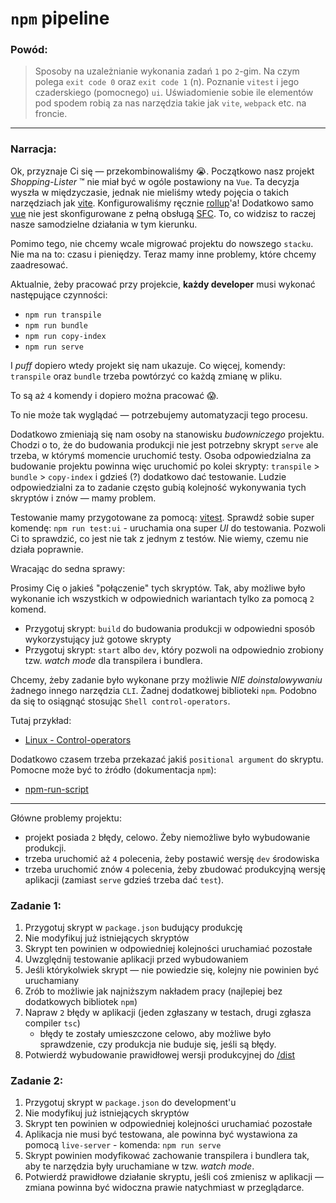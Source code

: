 # `npm` pipeline

### Powód:

> Sposoby na uzależnianie wykonania zadań `1` po `2`-gim. Na czym polega `exit code 0` oraz `exit code 1` (n). Poznanie `vitest` i jego czaderskiego (pomocnego) `ui`. Uświadomienie sobie ile elementów pod spodem robią za nas narzędzia takie jak `vite`, `webpack` etc. na froncie.

---

### Narracja:

Ok, przyznaje Ci się — przekombinowaliśmy 😭. Początkowo nasz projekt _Shopping-Lister_ ™ nie miał być w ogóle postawiony na `Vue`. Ta decyzja wyszła w międzyczasie, jednak nie mieliśmy wtedy pojęcia o takich narzędziach jak [vite](https://www.npmjs.com/package/vite). Konfigurowaliśmy ręcznie [rollup](https://www.npmjs.com/package/rollup)'a! Dodatkowo samo [vue](https://www.npmjs.com/package/vue) nie jest skonfigurowane z pełną obsługą [SFC](https://vuejs.org/guide/scaling-up/sfc.html). To, co widzisz to raczej nasze samodzielne działania w tym kierunku.

Pomimo tego, nie chcemy wcale migrować projektu do nowszego `stacku`. Nie ma na to: czasu i pieniędzy. Teraz mamy inne problemy, które chcemy zaadresować.

Aktualnie, żeby pracować przy projekcie, **każdy developer** musi wykonać następujące czynności:

- `npm run transpile`
- `npm run bundle`
- `npm run copy-index`
- `npm run serve`

I _puff_ dopiero wtedy projekt się nam ukazuje. Co więcej, komendy: `transpile` oraz `bundle` trzeba powtórzyć co każdą zmianę w pliku.

To są aż `4` komendy i dopiero można pracować 😱.

To nie może tak wyglądać — potrzebujemy automatyzacji tego procesu.

Dodatkowo zmieniają się nam osoby na stanowisku _budowniczego_ projektu. Chodzi o to, że do budowania produkcji nie jest potrzebny skrypt `serve` ale trzeba, w którymś momencie uruchomić testy. Osoba odpowiedzialna za budowanie projektu powinna więc uruchomić po kolei skrypty: `transpile` > `bundle` > `copy-index` i gdzieś (?) dodatkowo dać testowanie. Ludzie odpowiedzialni za to zadanie często gubią kolejność wykonywania tych skryptów i znów — mamy problem.

Testowanie mamy przygotowane za pomocą: [vitest](https://vitest.dev/). Sprawdź sobie super komendę: `npm run test:ui` - uruchamia ona super _UI_ do testowania. Pozwoli Ci to sprawdzić, co jest nie tak z jednym z testów. Nie wiemy, czemu nie działa poprawnie.

Wracając do sedna sprawy:

Prosimy Cię o jakieś "połączenie" tych skryptów. Tak, aby możliwe było wykonanie ich wszystkich w odpowiednich wariantach tylko za pomocą `2` komend.

- Przygotuj skrypt: `build` do budowania produkcji w odpowiedni sposób wykorzystujący już gotowe skrypty
- Przygotuj skrypt: `start` albo `dev`, który pozwoli na odpowiednio zrobiony tzw. _watch mode_ dla transpilera i bundlera.

Chcemy, żeby zadanie było wykonane przy możliwie _NIE doinstalowywaniu_ żadnego innego narzędzia `CLI`. Żadnej dodatkowej biblioteki `npm`. Podobno da się to osiągnąć stosując `Shell control-operators`.

Tutaj przykład:

- [Linux - Control-operators](https://www.w3resource.com/linux-system-administration/control-operators.php)

Dodatkowo czasem trzeba przekazać jakiś `positional argument` do skryptu. Pomocne może być to źródło (dokumentacja `npm`):

- [npm-run-script](https://docs.npmjs.com/cli/v8/commands/npm-run-script)

---

Główne problemy projektu:

- projekt posiada `2` błędy, celowo. Żeby niemożliwe było wybudowanie produkcji.
- trzeba uruchomić aż `4` polecenia, żeby postawić wersję `dev` środowiska
- trzeba uruchomić znów `4` polecenia, żeby zbudować produkcyjną wersję aplikacji (zamiast `serve` gdzieś trzeba dać `test`).

### Zadanie 1:

1. Przygotuj skrypt w `package.json` budujący produkcję
2. Nie modyfikuj już istniejących skryptów
3. Skrypt ten powinien w odpowiedniej kolejności uruchamiać pozostałe
4. Uwzględnij testowanie aplikacji przed wybudowaniem
5. Jeśli którykolwiek skrypt — nie powiedzie się, kolejny nie powinien być uruchamiany
6. Zrób to możliwie jak najniższym nakładem pracy (najlepiej bez dodatkowych bibliotek `npm`)
7. Napraw `2` błędy w aplikacji (jeden zgłaszany w testach, drugi zgłasza compiler `tsc`)
   - błędy te zostały umieszczone celowo, aby możliwe było sprawdzenie, czy produkcja nie buduje się, jeśli są błędy.
8. Potwierdź wybudowanie prawidłowej wersji produkcyjnej do [/dist](dist)

### Zadanie 2:

1. Przygotuj skrypt w `package.json` do development'u
2. Nie modyfikuj już istniejących skryptów
3. Skrypt ten powinien w odpowiedniej kolejności uruchamiać pozostałe
4. Aplikacja nie musi być testowana, ale powinna być wystawiona za pomocą `live-server` - komenda: `npm run serve`
5. Skrypt powinien modyfikować zachowanie transpilera i bundlera tak, aby te narzędzia były uruchamiane w tzw. _watch mode_.
6. Potwierdź prawidłowe działanie skryptu, jeśli coś zmienisz w aplikacji — zmiana powinna być widoczna prawie natychmiast w przeglądarce.
